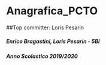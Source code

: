 # Anagrafica_PCTO 

##Top committer: Loris Pesarin

##### Enrico Bragastini, Loris Pesarin - 5BI
##### Anno Scolastico 2019/2020
